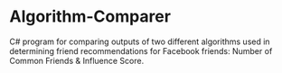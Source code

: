 # Algorithm-Comparer
C# program for comparing outputs of two different algorithms used in determining friend recommendations for Facebook friends: Number of Common Friends &amp; Influence Score.
